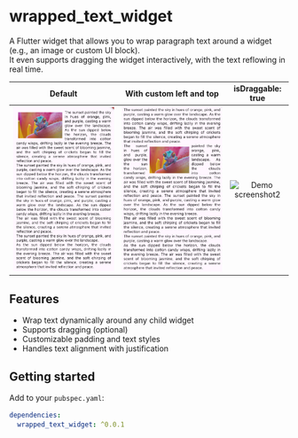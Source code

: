 # wrapped_text_widget

A Flutter widget that allows you to wrap paragraph text around a widget (e.g., an image or custom UI block).  
It even supports dragging the widget interactively, with the text reflowing in real time.

|                                                          Default                                                          |                                                   With custom left and top                                                   |                                                      isDraggable: true                                                       |
|:-------------------------------------------------------------------------------------------------------------------------:|:----------------------------------------------------------------------------------------------------------------------------:|:----------------------------------------------------------------------------------------------------------------------------:|
|  ![Demo screenshot](https://raw.githubusercontent.com/TarLeeProject/wrapped-text-widget/refs/heads/main/example/img.png)  |  ![Demo screenshot2](https://raw.githubusercontent.com/TarLeeProject/wrapped-text-widget/refs/heads/main/example/img_1.png)  |  ![Demo screenshot2](https://raw.githubusercontent.com/TarLeeProject/wrapped-text-widget/refs/heads/main/example/img_2.gif)  |

## Features
- Wrap text dynamically around any child widget
- Supports dragging (optional)
- Customizable padding and text styles
- Handles text alignment with justification

## Getting started
Add to your `pubspec.yaml`:
```yaml
dependencies:
  wrapped_text_widget: ^0.0.1
